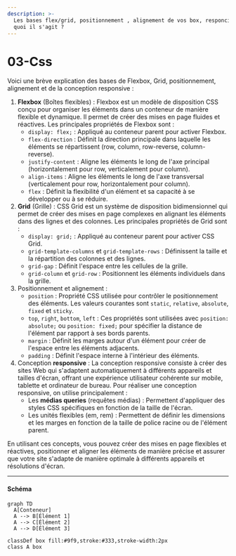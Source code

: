 ```yaml
---
description: >-
  Les bases flex/grid, positionnement , alignement de vos box, responcive de
  quoi il s'agit ?
---
```


# 03-Css

Voici une brève explication des bases de Flexbox, Grid, positionnement, alignement et de la conception responsive :

1. **Flexbox** (Boîtes flexibles) : Flexbox est un modèle de disposition CSS conçu pour organiser les éléments dans un conteneur de manière flexible et dynamique. Il permet de créer des mises en page fluides et réactives. Les principales propriétés de Flexbox sont :
   * `display: flex;` : Appliqué au conteneur parent pour activer Flexbox.
   * `flex-direction` : Définit la direction principale dans laquelle les éléments se répartissent (row, column, row-reverse, column-reverse).
   * `justify-content` : Aligne les éléments le long de l'axe principal (horizontalement pour row, verticalement pour column).
   * `align-items` : Aligne les éléments le long de l'axe transversal (verticalement pour row, horizontalement pour column).
   * `flex` : Définit la flexibilité d'un élément et sa capacité à se développer ou à se réduire.
2. **Grid** (Grille) : CSS Grid est un système de disposition bidimensionnel qui permet de créer des mises en page complexes en alignant les éléments dans des lignes et des colonnes. Les principales propriétés de Grid sont :
   * `display: grid;` : Appliqué au conteneur parent pour activer CSS Grid.
   * `grid-template-columns` et `grid-template-rows` : Définissent la taille et la répartition des colonnes et des lignes.
   * `grid-gap` : Définit l'espace entre les cellules de la grille.
   * `grid-column` et `grid-row` : Positionnent les éléments individuels dans la grille.
3. Positionnement et alignement :
   * `position` : Propriété CSS utilisée pour contrôler le positionnement des éléments. Les valeurs courantes sont `static`, `relative`, `absolute`, `fixed` et `sticky`.
   * `top`, `right`, `bottom`, `left` : Ces propriétés sont utilisées avec `position: absolute;` ou `position: fixed;` pour spécifier la distance de l'élément par rapport à ses bords parents.
   * `margin` : Définit les marges autour d'un élément pour créer de l'espace entre les éléments adjacents.
   * `padding` : Définit l'espace interne à l'intérieur des éléments.
4. Conception **responsive** : La conception responsive consiste à créer des sites Web qui s'adaptent automatiquement à différents appareils et tailles d'écran, offrant une expérience utilisateur cohérente sur mobile, tablette et ordinateur de bureau. Pour réaliser une conception responsive, on utilise principalement :
   * Les **médias queries** (requêtes médias) : Permettent d'appliquer des styles CSS spécifiques en fonction de la taille de l'écran.
   * Les unités flexibles (em, rem) : Permettent de définir les dimensions et les marges en fonction de la taille de police racine ou de l'élément parent.

En utilisant ces concepts, vous pouvez créer des mises en page flexibles et réactives, positionner et aligner les éléments de manière précise et assurer que votre site s'adapte de manière optimale à différents appareils et résolutions d'écran.

***

#### Schéma

```mermaid
graph TD
  A[Conteneur]
  A --> B[Élément 1]
  A --> C[Élément 2]
  A --> D[Élément 3]

classDef box fill:#9f9,stroke:#333,stroke-width:2px
class A box

```

